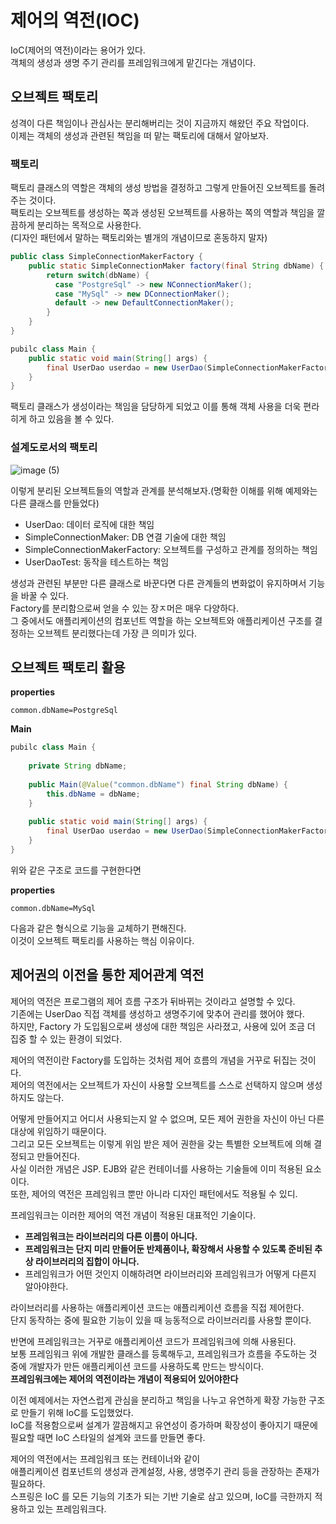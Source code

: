 # 제어의 역전(IOC) 
 
IoC(제어의 역전)이라는 용어가 있다.     
객체의 생성과 생명 주기 관리를 프레임워크에게 맡긴다는 개념이다.  

## 오브젝트 팩토리  

성격이 다른 책임이나 관심사는 분리해버리는 것이 지금까지 해왔던 주요 작업이다.   
이제는 객체의 생성과 관련된 책임을 떠 맡는 팩토리에 대해서 알아보자.   
  
### 팩토리   

팩토리 클래스의 역할은 객체의 생성 방법을 결정하고 그렇게 만들어진 오브젝트를 돌려주는 것이다.   
팩토리는 오브젝트를 생성하는 쪽과 생성된 오브젝트를 사용하는 쪽의 역할과 책임을 깔끔하게 분리하는 목적으로 사용한다.  
(디자인 패턴에서 말하는 팩토리와는 별개의 개념이므로 혼동하지 말자)   

```java
public class SimpleConnectionMakerFactory {
    public static SimpleConnectionMaker factory(final String dbName) {
        return switch(dbName) {
          case "PostgreSql" -> new NConnectionMaker();
          case "MySql" -> new DConnectionMaker();
          default -> new DefaultConnectionMaker();
        } 
    }  
}
```

```java
pubilc class Main {
    public static void main(String[] args) {
        final UserDao userdao = new UserDao(SimpleConnectionMakerFactory.factory("MySql"));  
    } 
}
```
 
팩토리 클래스가 생성이라는 책임을 담당하게 되었고 이를 통해 객체 사용을 더욱 편라히게 하고 있음을 볼 수 있다.    

### 설계도로서의 팩토리  

![image (5)](https://user-images.githubusercontent.com/50267433/162201533-83c2e57e-2cb3-4ba4-a76c-e81780963ccc.png)

이렇게 분리된 오브젝트들의 역할과 관계를 분석해보자.(명확한 이해를 위해 예제와는 다른 클래스를 만들었다)      
  
* UserDao: 데이터 로직에 대한 책임
* SimpleConnectionMaker: DB 연결 기술에 대한 책임
* SimpleConnectionMakerFactory: 오브젝트를 구성하고 관계를 정의하는 책임
* UserDaoTest: 동작을 테스트하는 책임
  
생성과 관련된 부분만 다른 클래스로 바꾼다면 다른 관계들의 변화없이 유지하며서 기능을 바꿀 수 있다.    
Factory를 분리함으로써 얻을 수 있는 장ㅈ머은 매우 다양하다.     
그 중에서도 애플리케이션의 컴포넌트 역할을 하는 오브젝트와 애플리케이션 구조를 결정하는 오브젝트 분리했다는데 가장 큰 의미가 있다.  

## 오브젝트 팩토리 활용  

**properties**
```properties 
common.dbName=PostgreSql
```

**Main**
```java
pubilc class Main {
    
    private String dbName;
    
    public Main(@Value("common.dbName") final String dbName) {
        this.dbName = dbName;
    }
      
    public static void main(String[] args) {
        final UserDao userdao = new UserDao(SimpleConnectionMakerFactory.factory(dbName));  
    } 
}
```

위와 같은 구조로 코드를 구현한다면 


**properties**
```properties 
common.dbName=MySql
``` 

다음과 같은 형식으로 기능을 교체하기 편해진다.      
이것이 오브젝트 팩토리를 사용하는 핵심 이유이다.       
 
## 제어권의 이전을 통한 제어관계 역전 

제어의 역전은 프로그램의 제어 흐름 구조가 뒤바뀌는 것이라고 설명할 수 있다.       
기존에는 UserDao 직접 객체를 생성하고 생명주기에 맞추어 관리를 했어야 했다.    
하지만, Factory 가 도입됨으로써 생성에 대한 책임은 사라졌고, 사용에 있어 조금 더 집중 할 수 있는 환경이 되었다.    
 
제어의 역전이란 Factory를 도입하는 것처럼 제어 흐름의 개념을 거꾸로 뒤집는 것이다.           
제어의 역전에서는 오브젝트가 자신이 사용할 오브젝트를 스스로 선택하지 않으며 생성하지도 않는다.   

어떻게 만들어지고 어디서 사용되는지 알 수 없으며, 모든 제어 권한을 자신이 아닌 다른 대상에 위임하기 때문이다.    
그리고 모든 오브젝트는 이렇게 위임 받은 제어 권한을 갖는 특별한 오브젝트에 의해 결정되고 만들어진다.     
사실 이러한 개념은 JSP. EJB와 같은 컨테이너를 사용하는 기술들에 이미 적용된 요소이다.   
또한, 제어의 역전은 프레임워크 뿐만 아니라 디자인 패턴에서도 적용될 수 있디.   

프레임워크는 이러한 제어의 역전 개념이 적용된 대표적인 기술이다.  

* **프레임워크는 라이브러리의 다른 이름이 아니다.**  
* **프레임워크는 단지 미리 만들어둔 반제품이나, 확장해서 사용할 수 있도록 준비된 추상 라이브러리의 집합이 아니다.**   
* 프레임워크가 어떤 것인지 이해하려면 라이브러리와 프레임워크가 어떻게 다른지 알아야한다.     
  
라이브러리를 사용하는 애플리케이션 코드는 애플리케이션 흐름을 직접 제어한다.      
단지 동작하는 중에 필요한 기능이 있을 때 능동적으로 라이브러리를 사용할 뿐이다.    
   
반면에 프레임워크는 거꾸로 애플리케이션 코드가 프레임워크에 의해 사용된다.      
보통 프레임워크 위에 개발한 클래스를 등록해두고, 프레임워크가 흐름을 주도하는 것 중에 개발자가 만든 애플리케이션 코드를 사용하도록 만드는 방식이다.      
**프레임워크에는 제어의 역전이라는 개념이 적용되어 있어야한다**      
  
이전 예제에서는 자연스럽게 관심을 분리하고 책임을 나누고 유연하게 확장 가능한 구조로 만들기 위해 IoC를 도입했었다.        
IoC를 적용함으로써 설계가 깔끔해지고 유연성이 증가하며 확장성이 좋아지기 때문에 필요할 때면 IoC 스타일의 설계와 코드를 만들면 좋다.  
   
제어의 역전에서는 프레임워크 또는 컨테이너와 같이      
애플리케이션 컴포넌트의 생성과 관계설정, 사용, 생명주기 관리 등을 관장하는 존재가 필요하다.      
스프링은 IoC 를 모든 기능의 기초가 되는 기반 기술로 삼고 있으며, IoC를 극한까지 적용하고 있는 프레임워크다.     
